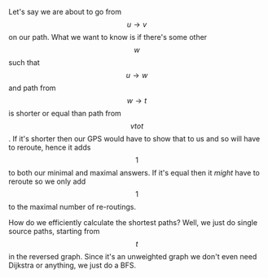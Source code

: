 Let's say we are about to go from $$u \to v$$ on our path.  What we want to know is if there's some other $$w$$ such that $$u \to w$$ and path from $$w \to t$$ is shorter or equal than path from $$v to t$$.  If it's shorter then our GPS would have to show that to us and so will have to reroute, hence it adds $$1$$ to both our minimal and maximal answers.  If it's equal then it *might* have to reroute so we only add $$1$$ to the maximal number of re-routings.

How do we efficiently calculate the shortest paths?  Well, we just do single source paths, starting from $$t$$ in the reversed graph.  Since it's an unweighted graph we don't even need Dijkstra or anything, we just do a BFS.
